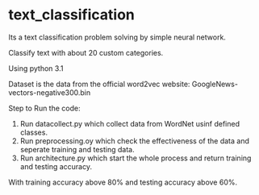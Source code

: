 # text_classification
Its a text classification problem solving by simple neural network.

Classify text with about 20 custom categories.

Using python 3.1

Dataset is the data from the official word2vec website: GoogleNews-vectors-negative300.bin 

Step to Run the code:
1. Run datacollect.py which collect data from WordNet usinf defined classes.
2. Run preprocessing.oy which check the effectiveness of the data and seperate training and testing data.
3. Run architecture.py which start the whole process and return training and testing accuracy.

With training accuracy above 80% and testing accuracy above 60%.
